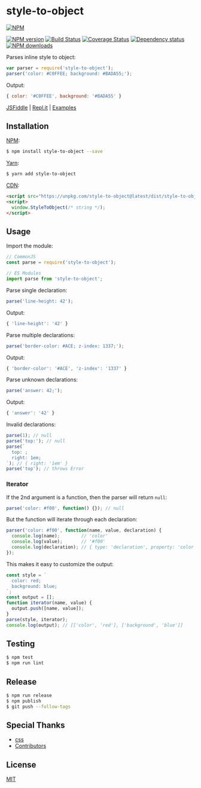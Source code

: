 # style-to-object

[![NPM](https://nodei.co/npm/style-to-object.png)](https://nodei.co/npm/style-to-object/)

[![NPM version](https://img.shields.io/npm/v/style-to-object.svg)](https://www.npmjs.com/package/style-to-object)
[![Build Status](https://travis-ci.org/remarkablemark/style-to-object.svg?branch=master)](https://travis-ci.org/remarkablemark/style-to-object)
[![Coverage Status](https://coveralls.io/repos/github/remarkablemark/style-to-object/badge.svg?branch=master)](https://coveralls.io/github/remarkablemark/style-to-object?branch=master)
[![Dependency status](https://david-dm.org/remarkablemark/style-to-object.svg)](https://david-dm.org/remarkablemark/style-to-object)
[![NPM downloads](https://img.shields.io/npm/dm/style-to-object.svg?style=flat-square)](https://www.npmjs.com/package/style-to-object)

Parses inline style to object:

```js
var parser = require('style-to-object');
parser('color: #C0FFEE; background: #BADA55;');
```

Output:

```js
{ color: '#C0FFEE', background: '#BADA55' }
```

[JSFiddle](https://jsfiddle.net/remarkablemark/ykz2meot/) | [Repl.it](https://repl.it/@remarkablemark/style-to-object) | [Examples](https://github.com/remarkablemark/style-to-object/tree/master/examples)

## Installation

[NPM](https://www.npmjs.com/package/style-to-object):

```sh
$ npm install style-to-object --save
```

[Yarn](https://yarn.fyi/style-to-object):

```sh
$ yarn add style-to-object
```

[CDN](https://unpkg.com/style-to-object/):

```html
<script src="https://unpkg.com/style-to-object@latest/dist/style-to-object.min.js"></script>
<script>
  window.StyleToObject(/* string */);
</script>
```

## Usage

Import the module:

```js
// CommonJS
const parse = require('style-to-object');

// ES Modules
import parse from 'style-to-object';
```

Parse single declaration:

```js
parse('line-height: 42');
```

Output:

```js
{ 'line-height': '42' }
```

Parse multiple declarations:

```js
parse('border-color: #ACE; z-index: 1337;');
```

Output:

```js
{ 'border-color': '#ACE', 'z-index': '1337' }
```

Parse unknown declarations:

```js
parse('answer: 42;');
```

Output:

```js
{ 'answer': '42' }
```

Invalid declarations:

```js
parse(1); // null
parse('top:'); // null
parse(`
  top: ;
  right: 1em;
`); // { right: '1em' }
parse('top'); // throws Error
```

### Iterator

If the 2nd argument is a function, then the parser will return `null`:

```js
parse('color: #f00', function() {}); // null
```

But the function will iterate through each declaration:

```js
parser('color: #f00', function(name, value, declaration) {
  console.log(name);        // 'color'
  console.log(value);       // '#f00'
  console.log(declaration); // { type: 'declaration', property: 'color', value: '#f00' }
});
```

This makes it easy to customize the output:

```js
const style = `
  color: red;
  background: blue;
`;
const output = [];
function iterator(name, value) {
  output.push([name, value]);
}
parse(style, iterator);
console.log(output); // [['color', 'red'], ['background', 'blue']]
```

## Testing

```sh
$ npm test
$ npm run lint
```

## Release

```sh
$ npm run release
$ npm publish
$ git push --follow-tags
```

## Special Thanks

- [css](https://github.com/reworkcss/css)
- [Contributors](https://github.com/remarkablemark/style-to-object/graphs/contributors)

## License

[MIT](https://github.com/remarkablemark/style-to-object/blob/master/LICENSE)
